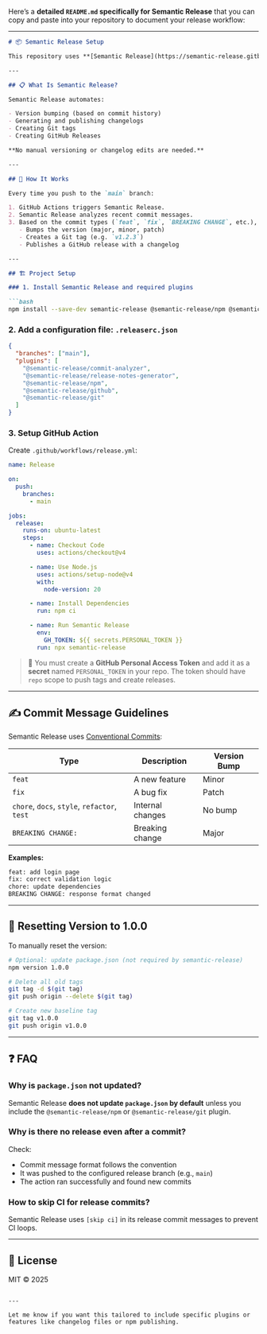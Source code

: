 Here’s a **detailed `README.md` specifically for Semantic Release** that you can copy and paste into your repository to document your release workflow:

---

````markdown
# 📦 Semantic Release Setup

This repository uses **[Semantic Release](https://semantic-release.gitbook.io/semantic-release/)** to **automate versioning** and **GitHub releases** based on conventional commit messages.

---

## 📋 What Is Semantic Release?

Semantic Release automates:

- Version bumping (based on commit history)
- Generating and publishing changelogs
- Creating Git tags
- Creating GitHub Releases

**No manual versioning or changelog edits are needed.**

---

## 🧠 How It Works

Every time you push to the `main` branch:

1. GitHub Actions triggers Semantic Release.
2. Semantic Release analyzes recent commit messages.
3. Based on the commit types (`feat`, `fix`, `BREAKING CHANGE`, etc.), it:
   - Bumps the version (major, minor, patch)
   - Creates a Git tag (e.g. `v1.2.3`)
   - Publishes a GitHub release with a changelog

---

## 🏗 Project Setup

### 1. Install Semantic Release and required plugins

```bash
npm install --save-dev semantic-release @semantic-release/npm @semantic-release/git @semantic-release/github
````

### 2. Add a configuration file: `.releaserc.json`
```json
{
  "branches": ["main"],
  "plugins": [
    "@semantic-release/commit-analyzer",
    "@semantic-release/release-notes-generator",
    "@semantic-release/npm",
    "@semantic-release/github",
    "@semantic-release/git"
  ]
}
```

### 3. Setup GitHub Action

Create `.github/workflows/release.yml`:

```yaml
name: Release

on:
  push:
    branches:
      - main

jobs:
  release:
    runs-on: ubuntu-latest
    steps:
      - name: Checkout Code
        uses: actions/checkout@v4

      - name: Use Node.js
        uses: actions/setup-node@v4
        with:
          node-version: 20

      - name: Install Dependencies
        run: npm ci

      - name: Run Semantic Release
        env:
          GH_TOKEN: ${{ secrets.PERSONAL_TOKEN }}
        run: npx semantic-release
```

> 🔐 You must create a **GitHub Personal Access Token** and add it as a **secret** named `PERSONAL_TOKEN` in your repo.
> The token should have `repo` scope to push tags and create releases.

---

## ✍️ Commit Message Guidelines

Semantic Release uses [Conventional Commits](https://www.conventionalcommits.org/en/v1.0.0/):

| Type                                         | Description      | Version Bump |
| -------------------------------------------- | ---------------- | ------------ |
| `feat`                                       | A new feature    | Minor        |
| `fix`                                        | A bug fix        | Patch        |
| `chore`, `docs`, `style`, `refactor`, `test` | Internal changes | No bump      |
| `BREAKING CHANGE:`                           | Breaking change  | Major        |

**Examples:**

```bash
feat: add login page
fix: correct validation logic
chore: update dependencies
BREAKING CHANGE: response format changed
```

---

## 🔁 Resetting Version to 1.0.0

To manually reset the version:

```bash
# Optional: update package.json (not required by semantic-release)
npm version 1.0.0

# Delete all old tags
git tag -d $(git tag)
git push origin --delete $(git tag)

# Create new baseline tag
git tag v1.0.0
git push origin v1.0.0
```

---

## ❓ FAQ

### Why is `package.json` not updated?

Semantic Release **does not update `package.json` by default** unless you include the `@semantic-release/npm` or `@semantic-release/git` plugin.

### Why is there no release even after a commit?

Check:

* Commit message format follows the convention
* It was pushed to the configured release branch (e.g., `main`)
* The action ran successfully and found new commits

### How to skip CI for release commits?

Semantic Release uses `[skip ci]` in its release commit messages to prevent CI loops.

---

## 📄 License

MIT © 2025

```

---

Let me know if you want this tailored to include specific plugins or features like changelog files or npm publishing.
```
